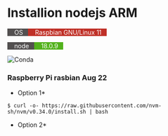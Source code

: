 # Installion nodejs ARM

<span style="background-color:#535050">&nbsp;&nbsp;&nbsp;&nbsp;<font color="white">OS</font>&nbsp;&nbsp;&nbsp;</span><span style="background-color:#C03027">&nbsp;&nbsp;&nbsp;&nbsp;<font color="white">Raspbian GNU/Linux 11</font>&nbsp;&nbsp;&nbsp;</span>

<span style="background-color:#535050">&nbsp;&nbsp;&nbsp;&nbsp;<font color="white">node</font>&nbsp;&nbsp;&nbsp;</span><span style="background-color:#53B21D">&nbsp;&nbsp;&nbsp;&nbsp;<font color="white">18.0.9</font>&nbsp;&nbsp;&nbsp;</span>

![Conda](https://img.shields.io/conda/pn/conda-forge/python?color=ui&label=OS&logo=jhgjkg&logoColor=jhkjh)

### Raspberry Pi rasbian Aug 22


* Option 1*

```
$ curl -o- https://raw.githubusercontent.com/nvm-sh/nvm/v0.34.0/install.sh | bash
```

* Option 2*
